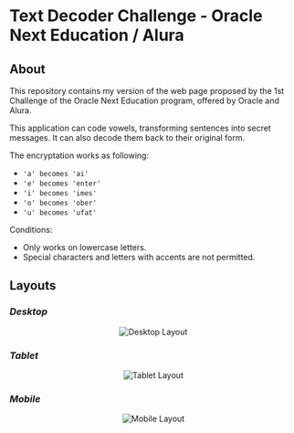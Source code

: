 #  Text Decoder Challenge - Oracle Next Education / Alura

## About

This repository contains my version of the web page proposed by the 1st Challenge of the Oracle Next Education program, offered by Oracle and Alura.

This application can code vowels, transforming sentences into secret messages. It can also decode them back to their original form.

The encryptation works as following:

   - `'a' becomes 'ai'`
   - `'e' becomes 'enter'`
   - `'i' becomes 'imes'`
   - `'o' becomes 'ober'`
   - `'u' becomes 'ufat'`

Conditions:

   - Only works on lowercase letters.
   - Special characters and letters with accents are not permitted.

## Layouts

### *Desktop*

<div align="center">
   
![Desktop Layout](https://i.imgur.com/NwqUmIg.png)
   
</div>

### *Tablet*

<div align="center">
   
![Tablet Layout](https://i.imgur.com/B3Cq9FY.png)
   
</div>
   
### *Mobile*

<div align="center">
   
![Mobile Layout](https://i.imgur.com/VxVirkr.png)
   
</div>
